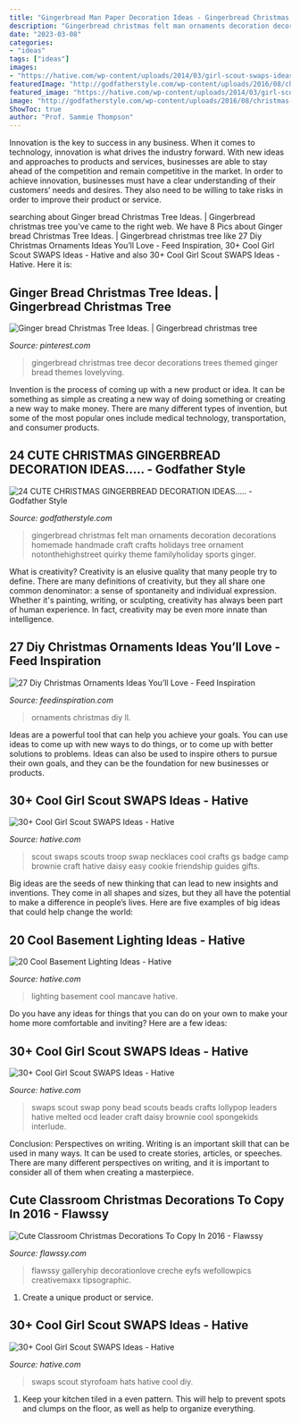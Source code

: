 ```yaml
---
title: "Gingerbread Man Paper Decoration Ideas - Gingerbread Christmas Tree Decor Decorations Trees Themed Ginger Bread Themes Lovelyving"
description: "Gingerbread christmas felt man ornaments decoration decorations homemade handmade craft crafts holidays tree ornament notonthehighstreet quirky theme familyholiday sports ginger"
date: "2023-03-08"
categories:
- "ideas"
tags: ["ideas"]
images:
- "https://hative.com/wp-content/uploads/2014/03/girl-scout-swaps-ideas/10-pony-bead-lollypop-swaps.jpg"
featuredImage: "http://godfatherstyle.com/wp-content/uploads/2016/08/christmas-decorations-0000.jpg"
featured_image: "https://hative.com/wp-content/uploads/2014/03/girl-scout-swaps-ideas/13-troop-necklaces-girl-scout-swaps.jpg"
image: "http://godfatherstyle.com/wp-content/uploads/2016/08/christmas-decorations-0000.jpg"
ShowToc: true
author: "Prof. Sammie Thompson"
---
```



Innovation is the key to success in any business. When it comes to technology, innovation is what drives the industry forward. With new ideas and approaches to products and services, businesses are able to stay ahead of the competition and remain competitive in the market. In order to achieve innovation, businesses must have a clear understanding of their customers’ needs and desires. They also need to be willing to take risks in order to improve their product or service.

	

		
searching about Ginger bread Christmas Tree Ideas. | Gingerbread christmas tree you've came to the right web. We have 8 Pics about Ginger bread Christmas Tree Ideas. | Gingerbread christmas tree like 27 Diy Christmas Ornaments Ideas You’ll Love - Feed Inspiration, 30+ Cool Girl Scout SWAPS Ideas - Hative and also 30+ Cool Girl Scout SWAPS Ideas - Hative. Here it is:
		
    
## Ginger Bread Christmas Tree Ideas. | Gingerbread Christmas Tree

<img loading=lazy src="https://i.pinimg.com/originals/59/f6/b8/59f6b886945315f4a2d341bb463bd098.jpg" onerror="this.onerror=null;this.src='https://tse2.mm.bing.net/th?id=OIP.XIB9k60SkOFOwhLPeE4y2QHaN4&amp;pid=15.1';" alt="Ginger bread Christmas Tree Ideas. | Gingerbread christmas tree">

_Source: pinterest.com_

>gingerbread christmas tree decor decorations trees themed ginger bread themes lovelyving. 

	

Invention is the process of coming up with a new product or idea. It can be something as simple as creating a new way of doing something or creating a new way to make money. There are many different types of invention, but some of the most popular ones include medical technology, transportation, and consumer products.

    
## 24 CUTE CHRISTMAS GINGERBREAD DECORATION IDEAS..... - Godfather Style

<img loading=lazy src="http://godfatherstyle.com/wp-content/uploads/2016/08/christmas-decorations-0000.jpg" onerror="this.onerror=null;this.src='https://tse1.mm.bing.net/th?id=OIP.vA0tEQAHATze05vL4_kybQHaHA&amp;pid=15.1';" alt="24 CUTE CHRISTMAS GINGERBREAD DECORATION IDEAS..... - Godfather Style">

_Source: godfatherstyle.com_

>gingerbread christmas felt man ornaments decoration decorations homemade handmade craft crafts holidays tree ornament notonthehighstreet quirky theme familyholiday sports ginger. 

	

What is creativity?
Creativity is an elusive quality that many people try to define. There are many definitions of creativity, but they all share one common denominator: a sense of spontaneity and individual expression. Whether it's painting, writing, or sculpting, creativity has always been part of human experience. In fact, creativity may be even more innate than intelligence.

    
## 27 Diy Christmas Ornaments Ideas You’ll Love - Feed Inspiration

<img loading=lazy src="http://feedinspiration.com/wp-content/uploads/2016/09/Diy-Christmas-Ornaments-Ideas.jpg" onerror="this.onerror=null;this.src='https://tse1.mm.bing.net/th?id=OIP.R_-u5l7uN_bOcJb-jdIpDAHaLH&amp;pid=15.1';" alt="27 Diy Christmas Ornaments Ideas You’ll Love - Feed Inspiration">

_Source: feedinspiration.com_

>ornaments christmas diy ll. 

	

Ideas are a powerful tool that can help you achieve your goals. You can use ideas to come up with new ways to do things, or to come up with better solutions to problems. Ideas can also be used to inspire others to pursue their own goals, and they can be the foundation for new businesses or products.

    
## 30+ Cool Girl Scout SWAPS Ideas - Hative

<img loading=lazy src="https://hative.com/wp-content/uploads/2014/03/girl-scout-swaps-ideas/13-troop-necklaces-girl-scout-swaps.jpg" onerror="this.onerror=null;this.src='https://tse2.mm.bing.net/th?id=OIP.lG-xGAPb1MoHzTXFi6kv8AHaJ4&amp;pid=15.1';" alt="30+ Cool Girl Scout SWAPS Ideas - Hative">

_Source: hative.com_

>scout swaps scouts troop swap necklaces cool crafts gs badge camp brownie craft hative daisy easy cookie friendship guides gifts. 

	

Big ideas are the seeds of new thinking that can lead to new insights and inventions. They come in all shapes and sizes, but they all have the potential to make a difference in people’s lives. Here are five examples of big ideas that could help change the world: 

    
## 20 Cool Basement Lighting Ideas - Hative

<img loading=lazy src="https://hative.com/wp-content/uploads/2014/05/basement-lighting-ideas/17-mancave-lighting.jpg" onerror="this.onerror=null;this.src='https://tse4.mm.bing.net/th?id=OIP.Lv5P2XWwy28z3Ls7FBCDywHaJ4&amp;pid=15.1';" alt="20 Cool Basement Lighting Ideas - Hative">

_Source: hative.com_

>lighting basement cool mancave hative. 

	

Do you have any ideas for things that you can do on your own to make your home more comfortable and inviting? Here are a few ideas: 

    
## 30+ Cool Girl Scout SWAPS Ideas - Hative

<img loading=lazy src="https://hative.com/wp-content/uploads/2014/03/girl-scout-swaps-ideas/10-pony-bead-lollypop-swaps.jpg" onerror="this.onerror=null;this.src='https://tse3.mm.bing.net/th?id=OIP.__piWWZ3MXR-xxAehO2kAAHaHT&amp;pid=15.1';" alt="30+ Cool Girl Scout SWAPS Ideas - Hative">

_Source: hative.com_

>swaps scout swap pony bead scouts beads crafts lollypop leaders hative melted ocd leader craft daisy brownie cool spongekids interlude. 

	

Conclusion: Perspectives on writing.
Writing is an important skill that can be used in many ways. It can be used to create stories, articles, or speeches. There are many different perspectives on writing, and it is important to consider all of them when creating a masterpiece.

    
## Cute Classroom Christmas Decorations To Copy In 2016 - Flawssy

<img loading=lazy src="http://flawssy.com/wp-content/uploads/2016/10/Gingerbread-House-Classroom-Door-Idea.jpg" onerror="this.onerror=null;this.src='https://tse1.mm.bing.net/th?id=OIP.sZSiPAddsJMsfisMdvrPagHaMX&amp;pid=15.1';" alt="Cute Classroom Christmas Decorations To Copy In 2016 - Flawssy">

_Source: flawssy.com_

>flawssy galleryhip decorationlove creche eyfs wefollowpics creativemaxx tipsographic. 

	

1. Create a unique product or service.

    
## 30+ Cool Girl Scout SWAPS Ideas - Hative

<img loading=lazy src="https://hative.com/wp-content/uploads/2014/03/girl-scout-swaps-ideas/23-diy-styrofoam-hats.jpg" onerror="this.onerror=null;this.src='https://tse2.mm.bing.net/th?id=OIP.EE86clxIvDx7V0OS2k4WEQHaIc&amp;pid=15.1';" alt="30+ Cool Girl Scout SWAPS Ideas - Hative">

_Source: hative.com_

>swaps scout styrofoam hats hative cool diy. 

	

1. Keep your kitchen tiled in a even pattern. This will help to prevent spots and clumps on the floor, as well as help to organize everything.

